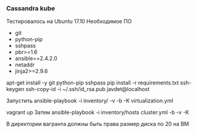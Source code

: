 ### Cassandra kube ###

Тестировалось на Ubuntu 17.10
Необходимое ПО
- git
- python-pip
- sshpass
- pbr>=1.6
- ansible==2.4.2.0
- netaddr
- jinja2>=2.9.6

apt-get install -y git python-pip sshpass
pip install -r requirements.txt
ssh-keygen
ssh-copy-id -i ~/.ssh/id_rsa.pub javdet@localhost

Запустить
ansible-playbook -i inventory/ -v -b -K virtualization.yml

vagrant up
Затем 
ansible-playbook -i inventory/hosts cluster.yml -b -v -K

В директории вагранта должны быть права
размер диска
по 20 на ВМ
